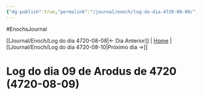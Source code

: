 ```yaml
---
{"dg-publish":true,"permalink":"/journal/enoch/log-do-dia-4720-08-09/","dgHomeLink":true,"dgPassFrontmatter":false}
---
```


#EnochsJournal 

[[Journal/Enoch/Log do dia 4720-08-08|<- Dia Anterior]] | [Home](Home.md) | [[Journal/Enoch/Log do dia 4720-08-10|Próximo dia ->]]

# Log do dia 09 de Arodus de 4720 (4720-08-09)

